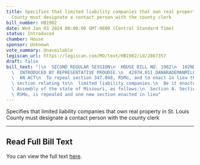 ```yaml
---
title: Specifies that limited liability companies that own real property in St. Louis
  County must designate a contact person with the county clerk
bill_number: HB1902
date: Wed Jan 03 2024 00:00:00 GMT-0600 (Central Standard Time)
status: Introduced
chamber: House
sponsor: Unknown
vote_summary: Unavailable
legiscan_url: https://legiscan.com/MO/text/HB1902/id/2867357
draft: false
bill_text: "|\n  SECOND REGULAR SESSION\n  HOUSE BILL NO. 1902\n  102ND GENERAL ASSEMBLY\n\
  \  INTRODUCED BY REPRESENTATIVE PROUDIE.\n  4297H.01I DANARADEMANMILLER,ChiefClerk\n\
  \  AN ACT\n  To repeal section 347.048, RSMo, and to enact in lieu thereof one new\
  \ section relating to\n  limited liability companies.\n  Be it enacted by the General\
  \ Assembly of the state of Missouri, as follows:\n  Section A. Section 347.048,\
  \ RSMo, is repealed and one new section enacted in lieu"
---
```

Specifies that limited liability companies that own real property in St. Louis County must designate a contact person with the county clerk

---

## Read Full Bill Text

You can view the full text [here](https://legiscan.com/MO/text/HB1902/id/2867357).
